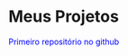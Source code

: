 # Meus Projetos
<html>
  <head>
    <style>
      p {
        color: blue;
      }
    </style>
  </head>
 </html>
<p>Primeiro repositório no github</p>

